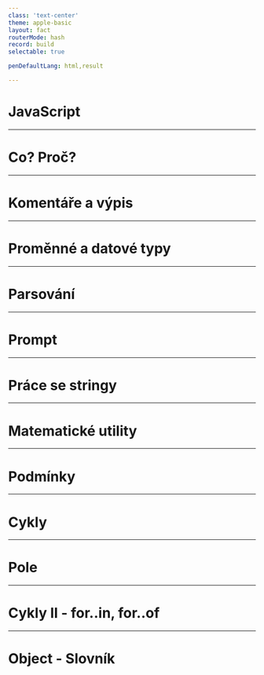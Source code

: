 ```yaml
---
class: 'text-center'
theme: apple-basic
layout: fact
routerMode: hash
record: build
selectable: true

penDefaultLang: html,result

---
```


# JavaScript

---

# Co? Proč?

---

# Komentáře a výpis

---

# Proměnné a datové typy

---

# Parsování

---

# Prompt

---

# Práce se stringy

---

# Matematické utility

---

# Podmínky

--- 

# Cykly

---

# Pole

---

# Cykly II - for..in, for..of

---

# Object - Slovník